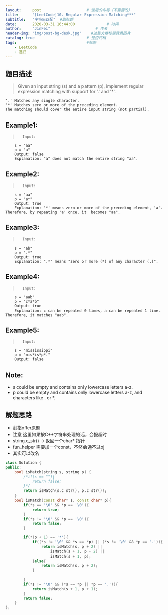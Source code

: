 ```yaml
---
layout:     post                    # 使用的布局（不需要改） 
title:      "[LeetCode]10. Regular Expression Matching***"               # 标题  
subtitle:   "字符串匹配"  #副标题 
date:       2020-03-31 16:44:00              # 时间 
author:     "JinFei"                    # 作者 
header-img: "img/post-bg-desk.jpg"    #这篇文章标题背景图片 
catalog: true                       # 是否归档 
tags:                               #标签     
    - LeetCode 
    - 递归
---
```



## 题目描述
>   Given an input string (s) and a pattern (p), implement regular expression matching with support for '.' and '*'.

    '.' Matches any single character.
    '*' Matches zero or more of the preceding element.
    The matching should cover the entire input string (not partial).

## Example1:
 
>       Input:
        s = "aa"
        p = "a"
        Output: false
        Explanation: "a" does not match the entire string "aa".

## Example2:
 
>       Input:
        s = "aa"
        p = "a*"
        Output: true
        Explanation: '*' means zero or more of the preceding element, 'a'. Therefore, by repeating 'a' once, it  becomes "aa".

## Example3:
 
>       Input:
        s = "ab"
        p = ".*"
        Output: true
        Explanation: ".*" means "zero or more (*) of any character (.)".

## Example4:
 
>       Input:
        s = "aab"
        p = "c*a*b"
        Output: true
        Explanation: c can be repeated 0 times, a can be repeated 1 time. Therefore, it matches "aab".

## Example5:
 
>       Input:
        s = "mississippi"
        p = "mis*is*p*."
        Output: false

## Note: 
- s could be empty and contains only lowercase letters a-z.
- p could be empty and contains only lowercase letters a-z, and characters like . or *.




## 解题思路

- 剑指offer原题
- 注意 这里如果按C++字符串处理的话，会报超时
- string.c_str() -> 返回一个char* 指针
- fun_helper 需要加一个const，不然会通不过oj
- 其实可以改名


```C++
class Solution {
public:
    bool isMatch(string s, string p) {
        /*if(s == ""){
            return false;
        }*/
        return isMatch(s.c_str(), p.c_str());
    }
    bool isMatch(const char* s, const char* p){
        if(*s == '\0' && *p == '\0'){
            return true;
        }
        if(*s != '\0' && *p == '\0'){
            return false;
        }

        if(*(p + 1) == '*'){
            if((*s != '\0' && *s == *p) || (*s != '\0' && *p == '.')){
                return isMatch(s, p + 2) ||
                    isMatch(s + 1, p + 2) ||
                    isMatch(s + 1, p);
            }else{
                return isMatch(s, p + 2);
            }
            
        }
        if(*s != '\0' && (*s == *p || *p == '.')){
            return isMatch(s + 1, p + 1);
        }
        return false;
    }
};
```
